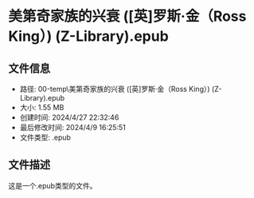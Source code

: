 ﻿# 美第奇家族的兴衰 ([英]罗斯·金（Ross King）) (Z-Library).epub

## 文件信息
- 路径: 00-temp\美第奇家族的兴衰 ([英]罗斯·金（Ross King）) (Z-Library).epub
- 大小: 1.55 MB
- 创建时间: 2024/4/27 22:32:46
- 最后修改时间: 2024/4/9 16:25:51
- 文件类型: .epub

## 文件描述
这是一个.epub类型的文件。

